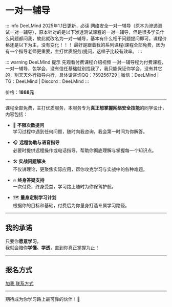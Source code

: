 # 一对一辅导

::: info DeeLMind 2025年1.1日更新，必读
网络安全一对一辅导（原本为渗透测试一对一辅导），原本针对的是以下渗透测试课程的一对一辅导，但是很多学员什么问题都问我，故此就改名为一对一辅导，基本有什么相干问题提问即可。课程价格还是以下为主，没有变化！！！
最好是跟着我的系列课程(课程全部免费，因为有一个指导老师更重要，主打优质服务)提问，这样子比较有效率。
:::

::: warning DeeLMind 提示 先观看付费课程介绍视频
一对一辅导程为付费课程，一对一辅导，包学会，没有信任基础就别找我了，我只能保证你学会，没有其它的，别天天外行指导内行，具体请咨询QQ：759256729 | 微信：DeeLMind | TG：DeeLMind | Discord：DeeLMind
:::

<DocsAD/>

<!-- ![er](/imgs/class/pentest.png) -->

价格：**1888元** 

---

课程全部免费，主打优质服务，本服务专为**真正想掌握网络安全技能**的同学设计，内容包括：

- 🎯 **不限次数提问**  
  学习过程中遇到任何问题，随时向我咨询，我会第一时间为你解答。

- 🎧 **远程协助与语音指导**  
  必要时提供远程操作或电话指导，帮助你彻底理解与掌握每一个知识点。

- 🛠 **实战问题解决**  
  不仅讲理论，更聚焦实际应用，帮你攻克学习与实战中的各种难题。

- 🔥 **终身答疑支持**  
  一次付费，终身受益，学习路上随时为你保驾护航。

- 🗺 **量身定制学习计划**  
  根据你的目标和基础，付费后为你量身打造专属学习路径。

---

## 我的承诺

只要你**愿意学习**，  
我就会陪你**学懂、学透**，直到你真正掌握为止！

---

## 报名方式

[加我,联系方式](../me.md)

---

期待成为你学习路上最可靠的伙伴！🚀